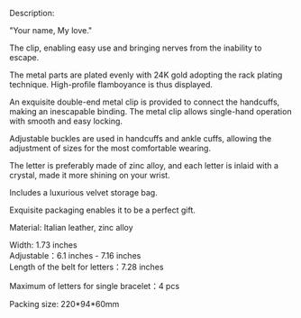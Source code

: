 Description:

"Your name, My love."


The clip, enabling easy use and bringing nerves from the inability to escape.

  
The metal parts are plated evenly with 24K gold adopting the rack plating technique. High-profile flamboyance is thus displayed.

  
An exquisite double-end metal clip is provided to connect the handcuffs, making an inescapable binding. The metal clip allows single-hand operation with smooth and easy locking.

  
Adjustable buckles are used in handcuffs and ankle cuffs, allowing the adjustment of sizes for the most comfortable wearing.

  
The letter is preferably made of zinc alloy, and each letter is inlaid with a crystal, made it more shining on your wrist.

  
Includes a luxurious velvet storage bag.

Exquisite packaging enables it to be a perfect gift.

Material: Italian leather, zinc alloy  
  
  
Width: 1.73 inches  
Adjustable：6.1 inches - 7.16 inches  
Length of the belt for letters：7.28 inches  
  
Maximum of letters for single bracelet：4 pcs

Packing size: 220\*94\*60mm